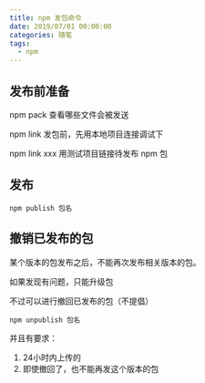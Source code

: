 ```yaml
---
title: npm 发包命令
date: 2019/07/01 00:00:00
categories: 随笔
tags: 
  - npm
---
```


## 发布前准备

npm pack 查看哪些文件会被发送

npm link 发包前，先用本地项目连接调试下

npm link xxx 用测试项目链接待发布 npm 包

<!-- more -->

## 发布
```
npm publish 包名
```
## 撤销已发布的包

某个版本的包发布之后，不能再次发布相关版本的包。

如果发现有问题，只能升级包

不过可以进行撤回已发布的包（不提倡）
```
npm unpublish 包名
```
并且有要求：
1. 24小时内上传的
2. 即使撤回了，也不能再发这个版本的包